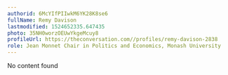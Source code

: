 ```yaml
---
authorid: 6McYIfPIIwkM6YK28K8se6
fullName: Remy Davison
lastmodified: 1524652335.647435
photo: 35NH0worzOEUwYkgeMcuy8
profileUrl: https://theconversation.com//profiles/remy-davison-2838
role: Jean Monnet Chair in Politics and Economics, Monash University
---
```

No content found
